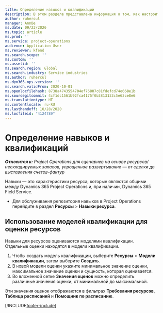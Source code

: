 ```yaml
---
title: Определение навыков и квалификаций
description: В этом разделе представлена информация о том, как настроить модели квалификации для оценки ресурсов.
author: ruhercul
manager: AnnBe
ms.date: 09/23/2020
ms.topic: article
ms.prod: ''
ms.service: project-operations
audience: Application User
ms.reviewer: kfend
ms.search.scope: ''
ms.custom: ''
ms.assetid: ''
ms.search.region: Global
ms.search.industry: Service industries
ms.author: ruhercul
ms.dyn365.ops.version: ''
ms.search.validFrom: 2020-10-01
ms.openlocfilehash: 8738a4743554704ef76807c81fdefcd74e668e1b
ms.sourcegitcommit: 4cf1dc1561b92fca4175f0b3813133c5e63ce8e6
ms.translationtype: HT
ms.contentlocale: ru-RU
ms.lasthandoff: 10/28/2020
ms.locfileid: "4124789"
---
```

# <a name="define-skills-and-proficiencies"></a>Определение навыков и квалификаций

_**Относится к:** Project Operations для сценариев на основе ресурсов/нескладируемых запасов, упрощенное развертывание — от сделки до выставления счетов-фактур_

Навыки — это характеристики ресурса, которые являются общими между Dynamics 365 Project Operations и, при наличии, Dynamics 365 Field Service. 

- Для обслуживания репозитория навыков в Project Operations перейдите в раздел **Ресурсы** \> **Навыки ресурса**. 

## <a name="use-proficiency-models-to-rate-resources"></a>Использование моделей квалификации для оценки ресурсов

Навыки для ресурсов оцениваются моделями квалификации. Отдельные оценки находятся в модели квалификации. 

1. Чтобы создать модель квалификации, выберите **Ресурсы** \> **Модели квалификации**, затем выберите **Создать**.
2. В новой модели оценки укажите минимальное значение оценки, максимальное значение оценки и сущность, которая оценивается.
3. Во вложенной сетке **Значения оценок** можно определить различные значения оценки, от минимальной до максимальной.


Эти значения оценок отображаются в фильтрах **Требования ресурсов**, **Таблица расписаний** и **Помощник по расписанию**.


[!INCLUDE[footer-include](../includes/footer-banner.md)]